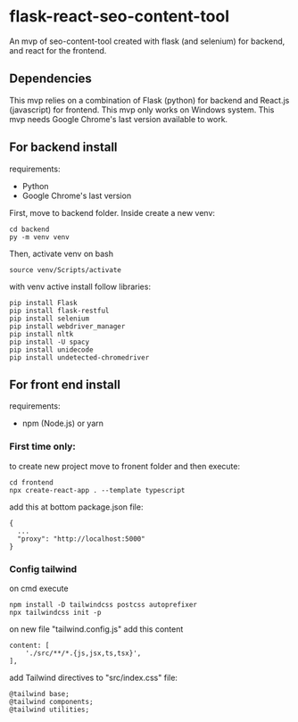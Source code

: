 # flask-react-seo-content-tool
An mvp of seo-content-tool created with flask (and selenium) for backend, and react for the frontend.

## Dependencies

This mvp relies on a combination of Flask (python) for backend and React.js (javascript) for frontend.
This mvp only works on Windows system.
This mvp needs Google Chrome's last version available to work.

## For backend install
requirements:
- Python
- Google Chrome's last version

First, move to backend folder. Inside create a new venv:
```
cd backend
py -m venv venv
```

Then, activate venv on bash
```
source venv/Scripts/activate
```

with venv active install follow libraries:
```
pip install Flask
pip install flask-restful
pip install selenium
pip install webdriver_manager
pip install nltk
pip install -U spacy
pip install unidecode
pip install undetected-chromedriver
```



## For front end install
requirements:
- npm (Node.js) or yarn

### First time only:

to create new project move to fronent folder and then execute:
```
cd frontend
npx create-react-app . --template typescript
```

add this at bottom package.json file:

```
{
  ...
  "proxy": "http://localhost:5000"
}
```

### Config tailwind
on cmd execute
```
npm install -D tailwindcss postcss autoprefixer 
npx tailwindcss init -p
```

on new file "tailwind.config.js" add this content
```
content: [
    './src/**/*.{js,jsx,ts,tsx}',
],
```

add Tailwind directives to "src/index.css" file:
```
@tailwind base;
@tailwind components;
@tailwind utilities;
```